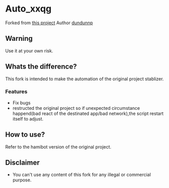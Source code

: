 # Auto_xxqg
Forked from [this project](https://github.com/dundunnp/auto_xuexiqiangguo)
Author [dundunnp](https://github.com/dundunnp)

## Warning
Use it at your own risk.

## Whats the difference?
This fork is intended to make the automation of the original project stablizer.

### Features
* Fix bugs
* restructed the original project so if unexpected circumstance happend(bad react of the destinated app/bad network),the script restart itself to adjust.

## How to use?
Refer to the hamibot version of the original project.

## Disclaimer
* You can't use any content of this fork for any illegal or commercial purpose.
